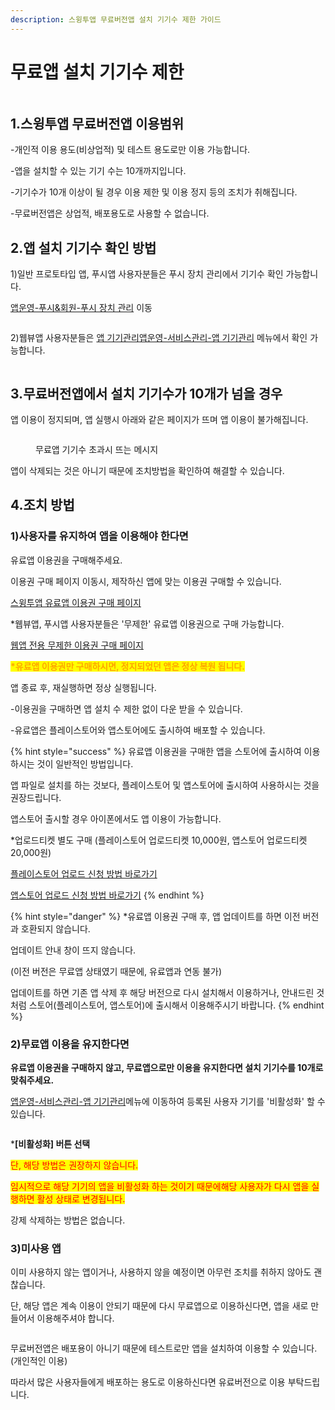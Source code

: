 ```yaml
---
description: 스윙투앱 무료버전앱 설치 기기수 제한 가이드
---
```


# 무료앱 설치 기기수 제한

<figure><img src="../.gitbook/assets/구분선.PNG" alt=""><figcaption></figcaption></figure>

## **1.스윙투앱 무료버전앱 이용범위**

\-개인적 이용 용도(비상업적) 및 테스트 용도로만 이용 가능합니다.

\-앱을 설치할 수 있는 기기 수는 10개까지입니다.&#x20;

\-기기수가 10개 이상이 될 경우 이용 제한 및 이용 정지 등의 조치가 취해집니다.&#x20;

\-무료버전앱은 상업적, 배포용도로 사용할 수 없습니다.



## 2.앱 설치 기기수 확인 방법

1\)일반 프로토타입 앱, 푸시앱 사용자분들은 푸시 장치 관리에서 기기수 확인 가능합니다.

[앱운영-푸시&회원-푸시 장치 관리](http://www.swing2app.co.kr/view/push\_device\_management) 이동&#x20;

<div align="left">

<figure><img src="../.gitbook/assets/mau3.png" alt=""><figcaption></figcaption></figure>

</div>

2\)웹뷰앱 사용자분들은 [앱 기기관리](http://www.swing2app.co.kr/view/app\_device\_management)[앱운영-서비스관리-앱 기기관리](http://www.swing2app.co.kr/view/app\_device\_management) 메뉴에서 확인 가능합니다.

<div align="left">

<figure><img src="../.gitbook/assets/mau4.png" alt=""><figcaption></figcaption></figure>

</div>



## 3.무료버전앱에서 설치 기기수가 10개가 넘을 경우

앱 이용이 정지되며, 앱 실행시 아래와 같은 페이지가 뜨며 앱 이용이 불가해집니다.&#x20;

<div align="left">

<figure><img src="../.gitbook/assets/mau.png" alt=""><figcaption><p>무료앱 기기수 초과시 뜨는 메시지</p></figcaption></figure>

</div>

앱이 삭제되는 것은 아니기 때문에 조치방법을 확인하여 해결할 수 있습니다.&#x20;



## **4.조치 방법**

### **1)사용자를 유지하여 앱을 이용해야 한다면**

유료앱 이용권을 구매해주세요.&#x20;

이용권 구매 페이지 이동시, 제작하신 앱에 맞는 이용권 구매할 수 있습니다.&#x20;

[스윙투앱 유료앱 이용권 구매 페이지](http://www.swing2app.co.kr/view/new\_product\_list\_by\_use\_term)

\*웹뷰앱, 푸시앱 사용자분들은 '무제한' 유료앱 이용권으로 구매 가능합니다.&#x20;

[웹앱 전용 무제한 이용권 구매 페이지](http://www.swing2app.co.kr/view/new\_product\_list\_by\_use\_term)



<mark style="color:orange;">**\*유료앱 이용권만 구매하시면, 정지되었던 앱은 정상 복원 됩니다.**</mark>

앱 종료 후, 재실행하면 정상 실행됩니다.

\-이용권을 구매하면 앱 설치 수 제한 없이 다운 받을 수 있습니다.

\-유료앱은 플레이스토어와 앱스토어에도 출시하여 배포할 수 있습니다. &#x20;

{% hint style="success" %}
유료앱 이용권을 구매한 앱을 스토어에 출시하여 이용하시는 것이 일반적인 방법입니다.

앱 파일로 설치를 하는 것보다, 플레이스토어 및 앱스토어에 출시하여 사용하시는 것을 권장드립니다.&#x20;

앱스토어 출시할 경우 아이폰에서도 앱 이용이 가능합니다.&#x20;

\*업로드티켓 별도 구매 (플레이스토어 업로드티켓 10,000원, 앱스토어 업로드티켓 20,000원)

[플레이스토어 업로드 신청 방법 바로가기](https://documentation.swing2app.co.kr/manual/appmanage/version/playstore-upload)

[앱스토어 업로드 신청 방법 바로가기](https://documentation.swing2app.co.kr/manual/appmanage/version/appstore-upload)
{% endhint %}

{% hint style="danger" %}
\*유료앱 이용권 구매 후, 앱 업데이트를 하면 이전 버전과 호환되지 않습니다.&#x20;

업데이트 안내 창이 뜨지 않습니다.&#x20;

(이전 버전은 무료앱 상태였기 때문에, 유료앱과 연동 불가)

업데이트를 하면 기존 앱 삭제 후 해당 버전으로 다시 설치해서 이용하거나, 안내드린 것처럼 스토어(플레이스토어, 앱스토어)에 출시해서 이용해주시기 바랍니다.&#x20;
{% endhint %}



### **2)무료앱 이용을 유지한다면**

**유료앱 이용권을 구매하지 않고, 무료앱으로만 이용을 유지한다면 설치 기기수를 10개로 맞춰주세요.**&#x20;

[앱운영-서비스관리-앱 기기관리](http://www.swing2app.co.kr/view/app\_device\_management)메뉴에 이동하여 등록된 사용자 기기를 '비활성화' 할 수 있습니다.&#x20;

<div align="left">

<figure><img src="../.gitbook/assets/mau2.png" alt=""><figcaption></figcaption></figure>

</div>

\***\[비활성화] 버튼 선택**

<mark style="color:red;">단, 해당 방법은 권장하지 않습니다.</mark>&#x20;

<mark style="color:red;">임시적으로 해당 기기의 앱을 비활성화 하는 것이기 때문에해당 사용자가 다시 앱을 실행하면 활성 상태로 변경됩니다.</mark>&#x20;

강제 삭제하는 방법은 없습니다.&#x20;



### **3)미사용 앱**

이미 사용하지 않는 앱이거나, 사용하지 않을 예정이면 아무런 조치를 취하지 않아도 괜찮습니다.

단, 해당 앱은 계속 이용이 안되기 때문에 다시 무료앱으로 이용하신다면, 앱을 새로 만들어서 이용해주셔야 합니다.&#x20;



<figure><img src="../.gitbook/assets/구분선.PNG" alt=""><figcaption></figcaption></figure>

무료버전앱은 배포용이 아니기 때문에 테스트로만 앱을 설치하여 이용할 수 있습니다.(개인적인 이용)

따라서 많은 사용자들에게 배포하는 용도로 이용하신다면 유료버전으로 이용 부탁드립니다.&#x20;





